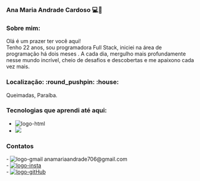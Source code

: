 ### Ana Maria Andrade Cardoso :computer::rocket:
<h3>Sobre mim:</h3>

Olá é um prazer ter você aqui! 
<br>
Tenho 22 anos, sou programadora Full Stack, iniciei na área de programação há dois meses . A cada dia, mergulho mais profundamente nesse mundo incrível, cheio de desafios e descobertas e 
me apaixono cada vez mais. 
<br>


<h3>Localização: :round_pushpin: :house:</h3>

 Queimadas, Paraíba.

<h3>Tecnologias que aprendi até aqui:</h3>

- <img src="https://img.shields.io/badge/HTML-239120?style=for-the-badge&logo=html5&logoColor=white" alt="logo-html"><br>
- <img src="https://img.shields.io/badge/CSS-239120?&style=for-the-badge&logo=css3&logoColor=white">

<h3>Contatos</h3>
- <img src="https://img.shields.io/badge/Gmail-D14836?style=for-the-badge&logo=gmail&logoColor=white" alt="logo-gmail"> anamariaandrade706@gmail.com 
<br>
- <a href="https://www.instagram.com/ana_mariandrade/"><img src="https://img.shields.io/badge/Instagram-E4405F?style=for-the-badge&logo=instagram&logoColor=white" alt="logo-insta"></a>
 <br>
- <a href="https://github.com/AnaMaria-16/AnaMaria-16" ><img src="https://img.shields.io/badge/GitHub-100000?style=for-the-badge&logo=github&logoColor=white" alt="logo-gitHub"></a>




